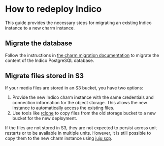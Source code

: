 # How to redeploy Indico

This guide provides the necessary steps for migrating an existing Indico instance to a new charm instance.

## Migrate the database

Follow the instructions in [the charm migration documentation](https://charmhub.io/postgresql-k8s/docs/h-migrate-cluster-via-restore) to migrate the content of the Indico PostgreSQL database.

## Migrate files stored in S3

If your media files are stored in an S3 bucket, you have two options:

1. Provide the new Indico charm instance with the same credentials and connection information for the object storage. This allows the new instance to automatically access the existing files.
2. Use tools like [rclone](https://rclone.org) to copy files from the old
   storage bucket to a new bucket for the new deployment.

If the files are not stored in S3, they are not expected to persist across unit restarts or to be available in multiple units. However, it is still possible to copy them to the new charm instance using [juju scp](https://juju.is/docs/juju/juju-scp).


